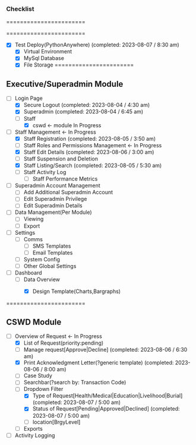 ### Checklist
=======================

=======================
- [x] Test Deploy(PythonAnywhere) (completed: 2023-08-07 / 8:30 am)
    - [x] Virtual Environment
    - [x] MySql Database
    - [x] File Storage
=======================

## Executive/Superadmin Module

- [ ] Login Page
    - [x] Secure Logout (completed: 2023-08-04 / 4:30 am)
    - [x] Superadmin (completed: 2023-08-04 / 6:45 am)
    - [ ] Staff
        - [x] cswd ← module In Progress
- [ ] Staff Management ← In Progress
    - [x] Staff Registration (completed: 2023-08-05 / 3:50 am)
    - [ ] Staff Roles and Permissions Management ← In Progress
    - [x] Staff Edit Details (completed: 2023-08-06 / 3:00 am)
    - [ ] Staff Suspension and Deletion
    - [x] Staff Listing/Search (completed: 2023-08-05 / 5:30 am)
    - [ ] Staff Activity Log
        - [ ] Staff Performance Metrics
- [ ] Superadmin Account Management
    - [ ] Add Additional Superadmin Account
    - [ ] Edit Superadmin Privilege
    - [ ] Edit Superadmin Details
- [ ] Data Management(Per Module)
    - [ ] Viewing
    - [ ] Export
- [ ] Settings
    - [ ] Comms
        - [ ] SMS Templates
        - [ ] Email Templates
    - [ ] System Config
    - [ ] Other Global Settings
- [ ] Dashboard
    - [ ] Data Overview
        - [x] Design Template(Charts,Bargraphs)


=======================

## CSWD Module

- [ ] Overview of Request ← In Progress
    - [x] List of Request(priority:pending)
    - [ ] Manage request[Approve|Decline] (completed: 2023-08-06 / 6:30 am)
    - [x] Print Acknowledgment Letter(?generic template) (completed: 2023-08-06 / 8:00 am)
    - [ ] Case Study
    - [ ] Searchbar(?search by: Transaction Code)
    - [ ] Dropdown Filter
        - [x] Type of Request[Health/Medical|Education|Livelihood|Burial] (completed: 2023-08-07 / 5:00 am)
        - [x] Status of Request[Pending|Approved|Declined] (completed: 2023-08-07 / 5:00 am)
        - [ ] location[BrgyLevel]
    - [ ] Exports
- [ ] Activity Logging
